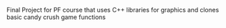 Final Project for PF course that uses C++ libraries for graphics and clones basic candy crush game functions
